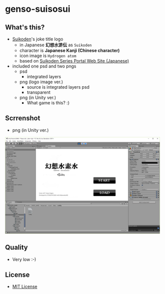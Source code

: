 # genso-suisosui

## What's this?
- [Suikoden](https://www.konami.com/games/eu/en/products/suiko/)'s joke title logo
    - in Japanese **幻想水滸伝** as `Suikoden`
    - character is **Japanese Kanji (Chinese character)**
    - icon image is `Hydrogen atom`
    - based on [Suikoden Series Portal Web Site (Japanese)](http://www.konami.jp/gs/game/genso/)
- included one psd and two pngs
    - psd
        - integrated layers
    - png (logo image ver.)
        - source is integrated layers psd
        - transparent
    - png (in Unity ver.)
        - What game is this? :)

## Scrrenshot
- png (in Unity ver.)

![gensou-suisosui-unity-ver](genso-suisosui_unity_sample.png "gensou-suisosui-unity-ver")

## Quality
- Very low :-)

## License
- [MIT License](/LICENSE)
